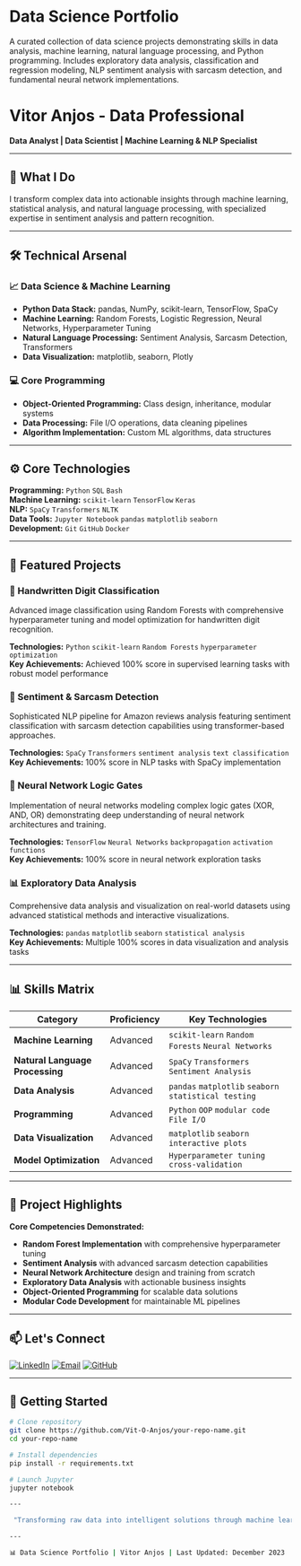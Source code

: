 # Data Science Portfolio

A curated collection of data science projects demonstrating skills in data analysis, machine learning, natural language processing, and Python programming. Includes exploratory data analysis, classification and regression modeling, NLP sentiment analysis with sarcasm detection, and fundamental neural network implementations.

# Vitor Anjos - Data Professional

**Data Analyst | Data Scientist | Machine Learning & NLP Specialist**

---

## 🔬 What I Do

I transform complex data into actionable insights through machine learning, statistical analysis, and natural language processing, with specialized expertise in sentiment analysis and pattern recognition.

---

## 🛠️ Technical Arsenal

### 📈 Data Science & Machine Learning
- **Python Data Stack:** pandas, NumPy, scikit-learn, TensorFlow, SpaCy
- **Machine Learning:** Random Forests, Logistic Regression, Neural Networks, Hyperparameter Tuning
- **Natural Language Processing:** Sentiment Analysis, Sarcasm Detection, Transformers
- **Data Visualization:** matplotlib, seaborn, Plotly

### 💻 Core Programming
- **Object-Oriented Programming:** Class design, inheritance, modular systems
- **Data Processing:** File I/O operations, data cleaning pipelines
- **Algorithm Implementation:** Custom ML algorithms, data structures

---

## ⚙️ Core Technologies

**Programming:** `Python` `SQL` `Bash`  
**Machine Learning:** `scikit-learn` `TensorFlow` `Keras`  
**NLP:** `SpaCy` `Transformers` `NLTK`  
**Data Tools:** `Jupyter Notebook` `pandas` `matplotlib` `seaborn`  
**Development:** `Git` `GitHub` `Docker`

---

## 🚀 Featured Projects

### 🔢 Handwritten Digit Classification
Advanced image classification using Random Forests with comprehensive hyperparameter tuning and model optimization for handwritten digit recognition.

**Technologies:** `Python` `scikit-learn` `Random Forests` `hyperparameter optimization`  
**Key Achievements:** Achieved 100% score in supervised learning tasks with robust model performance

### 💬 Sentiment & Sarcasm Detection
Sophisticated NLP pipeline for Amazon reviews analysis featuring sentiment classification with sarcasm detection capabilities using transformer-based approaches.

**Technologies:** `SpaCy` `Transformers` `sentiment analysis` `text classification`  
**Key Achievements:** 100% score in NLP tasks with SpaCy implementation

### 🧠 Neural Network Logic Gates
Implementation of neural networks modeling complex logic gates (XOR, AND, OR) demonstrating deep understanding of neural network architectures and training.

**Technologies:** `TensorFlow` `Neural Networks` `backpropagation` `activation functions`  
**Key Achievements:** 100% score in neural network exploration tasks

### 📊 Exploratory Data Analysis
Comprehensive data analysis and visualization on real-world datasets using advanced statistical methods and interactive visualizations.

**Technologies:** `pandas` `matplotlib` `seaborn` `statistical analysis`  
**Key Achievements:** Multiple 100% scores in data visualization and analysis tasks

---

## 📊 Skills Matrix

| Category | Proficiency | Key Technologies |
|----------|-------------|------------------|
| **Machine Learning** | Advanced | `scikit-learn` `Random Forests` `Neural Networks` |
| **Natural Language Processing** | Advanced | `SpaCy` `Transformers` `Sentiment Analysis` |
| **Data Analysis** | Advanced | `pandas` `matplotlib` `seaborn` `statistical testing` |
| **Programming** | Advanced | `Python` `OOP` `modular code` `File I/O` |
| **Data Visualization** | Advanced | `matplotlib` `seaborn` `interactive plots` |
| **Model Optimization** | Advanced | `Hyperparameter tuning` `cross-validation` |

---

## 🎯 Project Highlights

**Core Competencies Demonstrated:**
- **Random Forest Implementation** with comprehensive hyperparameter tuning
- **Sentiment Analysis** with advanced sarcasm detection capabilities  
- **Neural Network Architecture** design and training from scratch
- **Exploratory Data Analysis** with actionable business insights
- **Object-Oriented Programming** for scalable data solutions
- **Modular Code Development** for maintainable ML pipelines

---

## 📫 Let's Connect

[![LinkedIn](https://img.shields.io/badge/LinkedIn-Connect-blue?logo=linkedin)](https://linkedin.com/in/vitor-david-anjos-33242a107/)
[![Email](https://img.shields.io/badge/Email-Contact%20Me-red?logo=gmail)](mailto:your-email@domain.com)
[![GitHub](https://img.shields.io/badge/GitHub-Follow-black?logo=github)](https://github.com/DavSilvs)

---

## 🚀 Getting Started

```bash
# Clone repository
git clone https://github.com/Vit-O-Anjos/your-repo-name.git
cd your-repo-name

# Install dependencies
pip install -r requirements.txt

# Launch Jupyter
jupyter notebook

---

 "Transforming raw data into intelligent solutions through machine learning and natural language processing"

---

📊 Data Science Portfolio | Vitor Anjos | Last Updated: December 2023
